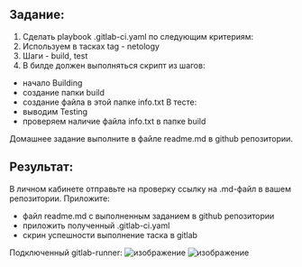 ## **Задание**:

1. Сделать playbook .gitlab-ci.yaml по следующим критериям:
2. Используем в тасках tag - netology
3. Шаги - build, test
4. В билде должен выполняться скрипт из шагов: 
- начало Building
- создание папки build
- создание файла в этой папке info.txt
В тесте:
- выводим Testing
- проверяем наличие файла info.txt в папке build 

Домашнее задание выполните в файле readme.md в github репозитории.

## **Результат**: 
В личном кабинете отправьте на проверку ссылку на .md-файл в вашем репозитории. Приложите:
- файл readme.md с выполненным заданием в github репозитории 
- приложить полученный .gitlab-ci.yaml 
- скрин успешности выполнение таска в gitlab

Подключенный gitlab-runner:
![изображение](https://user-images.githubusercontent.com/67161186/147970937-949cef5a-5961-445f-ac77-6b85bdccec20.png)
![изображение](https://user-images.githubusercontent.com/67161186/147971230-dd8eee49-c2f5-4067-88a2-2f7c2bbdb06a.png)
